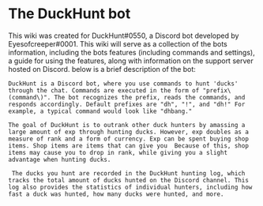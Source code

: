 # The DuckHunt bot

   This wiki was created for DuckHunt\#0550, a Discord bot developed by Eyesofcreeper\#0001. This wiki will serve as a collection of the bots information, including the bots features \(including commands and settings\), a guide for using the features, along with information on the support server hosted on Discord. below is a brief description of the bot:  
  
    DuckHunt is a Discord bot, where you use commands to hunt 'ducks' through the chat. Commands are executed in the form of "prefix\(command\)". The bot recognizes the prefix, reads the commands, and responds accordingly. Default prefixes are "dh", "!", and "dh!" For example, a typical command would look like "dhbang."

    The goal of DuckHunt is to outrank other duck hunters by amassing a large amount of exp through hunting ducks. However, exp doubles as a measure of rank and a form of currency. Exp can be spent buying shop items. Shop items are items that can give you  Because of this, shop items may cause you to drop in rank, while giving you a slight advantage when hunting ducks. 

     The ducks you hunt are recorded in the DuckHunt hunting log, which tracks the total amount of ducks hunted on the Discord channel. This log also provides the statistics of individual hunters, including how fast a duck was hunted, how many ducks were hunted, and more.

